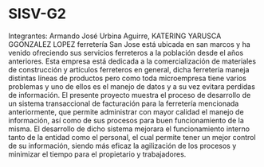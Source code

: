 # SISV-G2
Integrantes: Armando José Urbina Aguirre, KATERING YARUSCA GGONZALEZ LOPEZ ferretería San Jose está ubicada en san marcos y ha venido ofreciendo sus servicios ferreteros a la población desde el años anteriores. Esta empresa está dedicada a la comercialización de materiales de construcción y artículos ferreteros en general, dicha ferretería maneja distintas líneas de productos pero como toda microempresa tiene varios problemas y uno de ellos es el manejo de datos y a su vez evitara perdidas de información.  El presente proyecto muestra el proceso de desarrollo de un sistema transaccional de facturación para la ferretería mencionada anteriormente, que permite administrar con mayor calidad el manejo de información, así como de sus procesos para buen funcionamiento de la misma.  El desarrollo de dicho sistema mejorara el funcionamiento interno tanto de la entidad como el personal, el cual permite tener un mejor control de su información, siendo más eficaz la agilización de los procesos y minimizar el tiempo para el propietario y trabajadores.
